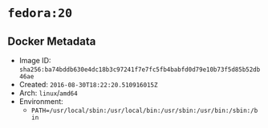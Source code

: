 # `fedora:20`

## Docker Metadata

- Image ID: `sha256:ba74bddb630e4dc18b3c97241f7e7fc5fb4babfd0d79e10b73f5d85b52db46ae`
- Created: `2016-08-30T18:22:20.510916015Z`
- Arch: `linux`/`amd64`
- Environment:
  - `PATH=/usr/local/sbin:/usr/local/bin:/usr/sbin:/usr/bin:/sbin:/bin`
